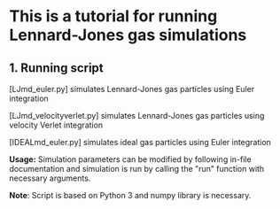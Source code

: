 # This is a tutorial for running Lennard-Jones gas simulations

## 1. Running script
   [LJmd_euler.py] simulates Lennard-Jones gas particles using Euler integration

   [LJmd_velocityverlet.py] simulates Lennard-Jones gas particles using velocity Verlet integration

   [IDEALmd_euler.py] simulates ideal gas particles using Euler integration

   **Usage:** Simulation parameters can be modified by following in-file documentation and simulation is run by calling the "run" function with necessary arguments. 

   **Note**: Script is based on Python 3 and numpy library is necessary.
